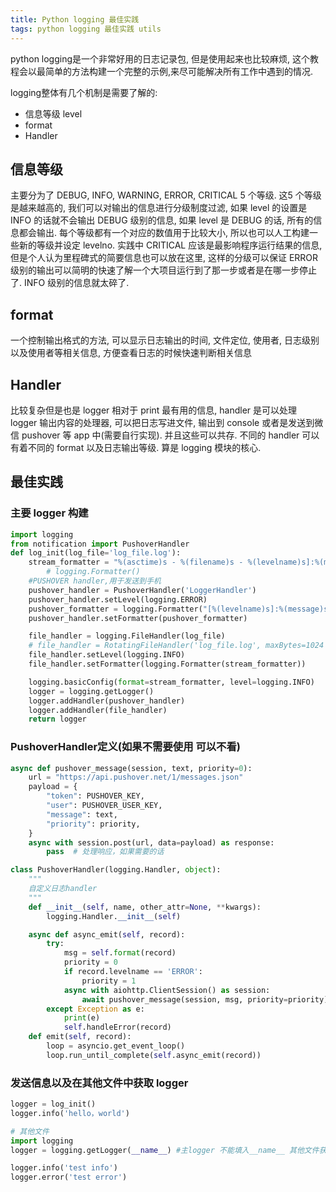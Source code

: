 ```yaml
---
title: Python logging 最佳实践
tags: python logging 最佳实践 utils
---
```

python logging是一个非常好用的日志记录包, 但是使用起来也比较麻烦, 这个教程会以最简单的方法构建一个完整的示例,来尽可能解决所有工作中遇到的情况.
<!--more-->

logging整体有几个机制是需要了解的:
- 信息等级 level
- format
- Handler
## 信息等级
主要分为了 DEBUG, INFO, WARNING, ERROR, CRITICAL 5 个等级. 这5 个等级是越来越高的, 我们可以对输出的信息进行分级制度过滤, 如果 level 的设置是 INFO 的话就不会输出 DEBUG 级别的信息, 如果 level 是 DEBUG 的话, 所有的信息都会输出. 每个等级都有一个对应的数值用于比较大小, 所以也可以人工构建一些新的等级并设定 levelno. 实践中 CRITICAL 应该是最影响程序运行结果的信息, 但是个人认为里程碑式的简要信息也可以放在这里, 这样的分级可以保证 ERROR 级别的输出可以简明的快速了解一个大项目运行到了那一步或者是在哪一步停止了. INFO 级别的信息就太碎了.
## format
一个控制输出格式的方法, 可以显示日志输出的时间, 文件定位, 使用者, 日志级别以及使用者等相关信息, 方便查看日志的时候快速判断相关信息
## Handler
比较复杂但是也是 logger 相对于 print 最有用的信息, handler 是可以处理 logger 输出内容的处理器, 可以把日志写进文件, 输出到 console 或者是发送到微信 pushover 等 app 中(需要自行实现). 并且这些可以共存. 不同的 handler 可以有着不同的 format 以及日志输出等级. 算是 logging 模块的核心.

## 最佳实践

### 主要 logger 构建
```python
import logging
from notification import PushoverHandler
def log_init(log_file='log_file.log'):
    stream_formatter = "%(asctime)s - %(filename)s - %(levelname)s]:%(message)s"
        # logging.Formatter()
    #PUSHOVER handler,用于发送到手机
    pushover_handler = PushoverHandler('LoggerHandler')
    pushover_handler.setLevel(logging.ERROR)
    pushover_formatter = logging.Formatter("[%(levelname)s]:%(message)s")
    pushover_handler.setFormatter(pushover_formatter)

    file_handler = logging.FileHandler(log_file)
    # file_handler = RotatingFileHandler('log_file.log', maxBytes=1024 * 1024 * 10, backupCount=5)
    file_handler.setLevel(logging.INFO)
    file_handler.setFormatter(logging.Formatter(stream_formatter))

    logging.basicConfig(format=stream_formatter, level=logging.INFO)
    logger = logging.getLogger()
    logger.addHandler(pushover_handler)
    logger.addHandler(file_handler)
    return logger
```
### PushoverHandler定义(如果不需要使用 可以不看)
```python
async def pushover_message(session, text, priority=0):
    url = "https://api.pushover.net/1/messages.json"
    payload = {
        "token": PUSHOVER_KEY,
        "user": PUSHOVER_USER_KEY,
        "message": text,
        "priority": priority,
    }
    async with session.post(url, data=payload) as response:
        pass  # 处理响应，如果需要的话

class PushoverHandler(logging.Handler, object):
    """
    自定义日志handler
    """
    def __init__(self, name, other_attr=None, **kwargs):
        logging.Handler.__init__(self)

    async def async_emit(self, record):
        try:
            msg = self.format(record)
            priority = 0
            if record.levelname == 'ERROR':
                priority = 1
            async with aiohttp.ClientSession() as session:
                await pushover_message(session, msg, priority=priority)
        except Exception as e:
            print(e)
            self.handleError(record)
    def emit(self, record):
        loop = asyncio.get_event_loop()
        loop.run_until_complete(self.async_emit(record))
```

### 发送信息以及在其他文件中获取 logger
```python
logger = log_init()
logger.info('hello，world')

# 其他文件
import logging
logger = logging.getLogger(__name__) #主logger 不能填入__name__ 其他文件获取 logger 就填入__name__就好

logger.info('test info')
logger.error('test error')
```